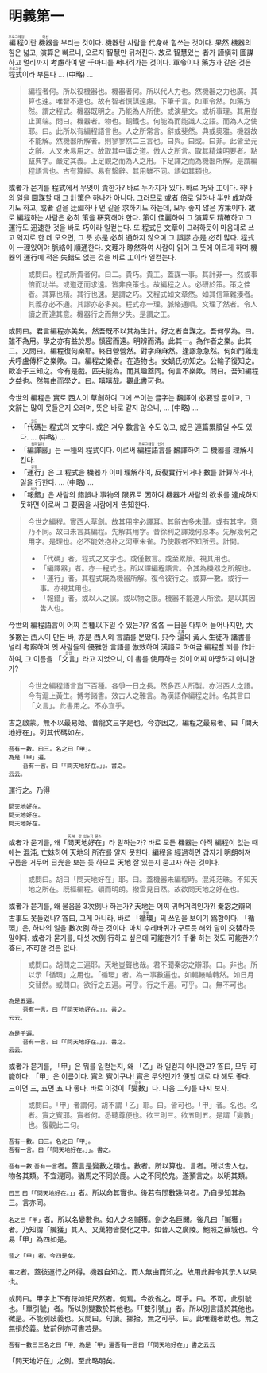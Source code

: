 # 明義第一

<ruby>編程<rt>프로그래밍</rt></ruby>이란 <ruby>機器<rt>머신</rt></ruby>을 부리는 것이다. 機器란 사람을 代身해 힘쓰는 것이다. 果然 機器의 힘은 넓고, 演算은 빠르니, 오로지 智慧만 뒤쳐진다. 故로 智慧있는 者가 謹愼히 圖謀하고 멀리까지 考慮하여 말 千마디를 써내려가는 것이다. 軍令이나 藥方과 같은 것은 <ruby>程式<rt>프로그램</rt></ruby>이라 부른다 ... (中略) ...

> 編程者何。所以役機器也。機器者何。所以代人力也。然機器之力也廣。其算也速。唯智不逮也。故有智者慎謀遠慮。下筆千言。如軍令然。如藥方然。謂之程式。機器既明之。乃能為人所使。或演星文。或析事理。其用豈止萬端。問曰。機器者。物也。銅鐵也。何能為而能識人之語。而為人之使耶。曰。此所以有編程語言也。人之所常言。辭或斐然。典或奧雅。機器故不能解。然機器所解者。則寥寥然二三言也。曰與。曰或。曰非。此皆至元之辭。人又未易用之。故取其中庸之道。倣人之所言。取其精煉明要者。點竄典字。嚴定其義。上足觀之而為人之用。下足譯之而為機器所解。是謂編程語言也。古有算經。易有繫辭。其用雖不同。語如其類也。

或者가 묻기를 程式에서 무엇이 貴한가? 바로 두가지가 있다. 바로 巧와 工이다. 하나의 일을 圖謀할 때 그 計策은 하나가 아니다. 그러므로 或者 倍로 일하나 半만 成功하기도 하고, 或者 길을 迂廻하나 먼 길을 求하기도 하는데, 모두 좋지 않은 方策이다. 故로 編程하는 사람은 必히 策을 硏究해야 한다. 策이 佳麗하여 그 演算도 精確하고 그 運行도 迅速한 것을 바로 巧이라 일컫는다. 또 程式은 文章이 그러하듯이 마음대로 쓰고 억지로 한 데 모으면, 그 뜻 亦是 必히 通하지 않으며 그 誤謬 亦是 必히 많다. 程式이 一理있어야 脈絡이 順通한다. 文理가 瞭然하여 사람이 읽어 그 뜻에 이르게 하며 機器의 運行에 적은 失錯도 없는 것을 바로 工이라 일컫는다.

> 或問曰。程式所貴者何。曰二。貴巧。貴工。蓋謀一事。其計非一。然或事倍而功半。或道迂而求遠。皆非良策也。故編程之人。必研於策。策之佳者。其算也精。其行也速。是謂之巧。又程式如文章然。如其信筆雜湊者。其義亦必不通。其謬亦必多矣。程式亦一理。脈絡通順。文理了然者。令人讀之而達其意。機器行之而無少失。是謂之工。

或問曰。君言編程亦美矣。然吾既不以其為生計。好之者自謀之。吾何學為。曰。雖不為用。學之亦有益於思。慎密而遠。明辨而清。此其一。為作者之樂。此其二。又問曰。編程復何樂耶。終日營營然。對字麻麻然。逢謬急急然。何如鬥雞走犬呼盧傳杯之樂歟。曰。編程之樂者。在造物也。女媧氏初知之。公輸子復知之。歐冶子三知之。今有是戲。匹夫能為。而其趣蓋同。何言不樂歟。問曰。吾知編程之益也。然無由而學之。曰。嘻嘻哉。觀此書可也。

今世의 編程은 實로 西人이 草創하여 그에 쓰이는 글字는 飜譯이 必要할 뿐이고, 그 文辭는 많이 못들은지 오래며, 뜻은 바로 같지 않으니, ... (中略) ...
- 「<ruby>代碼<rt>코드</rt></ruby>는 程式의 文字다. 或은 겨우 數言일 수도 있고, 或은 連篇累牘일 수도 있다. ... (中略) ...
- 「<ruby>編譯器<rt>컴파일러</rt></ruby>」는 一種의 程式이다. 이로써 <ruby>編程語言<rt>프로그래밍 언어</rt></ruby>를 飜譯하여 그 機器를 理解시킨다.
- 「<ruby>運行<rt>실행</rt></ruby>」은 그 程式을 機器가 이미 理解하여, 反復實行되거나 數를 計算하거나, 일을 行한다. ... (中略) ...
- 「<ruby>報錯<rt>에러</rt></ruby>」은 사람의 錯誤나 事物의 限界로 因하여 機器가 사람의 欲求를 達成하지 못하면 이로써 그 要因을 사람에게 告知한다.

> 今世之編程。實西人草創。故其用字必譯耳。其辭古多未聞。或有其字。意乃不同。故曰未言其編程。先解其用字。昔徐利之譯幾何原本。先解幾何之用字。是理也。必不能效抱朴之河車朱雀。乃使觀者不知所云。計開。
> - 「代碼」者。程式之文字也。或僅數言。或至累牘。視其用也。
> - 「編譯器」者。亦一程式也。所以譯編程語言。令其為機器之所解也。
> - 「運行」者。其程式既為機器所解。復令彼行之。或算一數。或行一事。亦視其用也。
> - 「報錯」者。或以人之誤。或以物之限。機器不能達人所欲。是以其因吿人也。

今世의 編程語言이 어찌 百種以下일 수 있는가? 各各 一日을 다투어 늘어나지만, 大多數는 西人이 만든 바, 亦是 西人의 言語를 본땄다. 只今 <ruby>滬<rt>上海</rt></ruby>의 黃人 生徒가 諸書를 널리 考察하여 옛 사람들의 優雅한 言語를 倣效하여 漢語로 하여금 編程할 꾀를 作計하여, 그 이름을 「<ruby>文言<rt>문언</rt></ruby>」라고 지었으니, 이 書를 使用하는 것이 어찌 마땅하지 아니한가?

> 今世之編程語言豈下百種。各爭一日之長。然多西人所製。亦沿西人之語。今有滬上黃生。博考諸書。效古人之雅言。為漢語作編程之計。名其言曰「文言」。此書用之。不亦宜乎。


古之啟蒙。無不以最易始。昔龍文三字是也。今亦因之。編程之最易者。曰「問天地好在」。列其代碼如左。

```
吾有一數。曰三。名之曰「甲」。
為是「甲」遍。
	吾有一言。曰「「問天地好在。」」。書之。
云云。
```

運行之。乃得

```
問天地好在。
問天地好在。
問天地好在。
```

或者가 묻기를, 왜「<ruby>問天地好在<rt>天地 잘 있는지 묻소</rt></ruby>」라 말하는가? 바로 모든 機器는 아직 編程이 없는 때에는 混沌, 亡妹하여 天地의 所在를 알지 못한다. 編程을 經過하면 갑자기 明朗해져 구름을 거두어 日光을 보는 듯 하므로 天地 잘 있는지 묻고자 하는 것이다. 

> 或問曰。胡曰「問天地好在」耶。曰。蓋機器未編程時。混沌茫昧。不知天地之所在。既經編程。頓而明朗。撥雲見日然。故欲問天地之好在也。

或者가 묻기를, 왜 물음을 3次例나 하는가? 天地는 어찌 귀머거리인가?! 秦宓之辯의 古事도 못들었나? 答曰, 그게 아니라, 바로 「<ruby>循環<rt>순환</rt></ruby>」의 쓰임을 보이기 爲함이다. 「循環」은, 하나의 일을 數次例 하는 것이다. 마치 수레바퀴가 구르듯 해와 달이 交替하듯 말이다. 或者가 묻기를, 다섯 次例 行하고 싶은데 可能한가? 千番 하는 것도 可能한가? 答曰, 不可한 것은 없다.

> 或問曰。胡問之三遍耶。天地豈聾也哉。君不聞秦宓之辯耶。曰。非也。所以示「循環」之用也。「循環」者。為一事數遍也。如輻輳輪轉然。如日月交替然。或問曰。欲行之五遍。可乎。行之千遍。可乎。曰。無不可也。

```
為是五遍。
	吾有一言。曰「「問天地好在。」」。書之。
云云。

為是千遍。
	吾有一言。曰「「問天地好在。」」。書之。
云云。
```

或者가 묻기를, 「甲」은 뭐를 일컫는지, 왜 「乙」라 일컫지 아니한고? 答曰, 모두 可能하다. 「甲」은 이름이다. 實의 賓이구나! 實은 무엇인가? 便할 대로 다 해도 좋다. 三이면 三, 五면 五 다 좋다. 바로 이것이「<ruby>變數<rt>변수</rt></ruby>」다. 다음 二句를 다시 보자.

> 或問曰。「甲」者謂何。胡不謂「乙」耶。曰。皆可也。「甲」者。名也。名者。實之賓耶。實者何。悉聽尊便也。欲三則三。欲五則五。是謂「變數」也。復觀此二句。


```
吾有一數。曰三。名之曰「甲」。
吾有一言。曰「「問天地好在。」」。書之。
```

`吾有一數` `吾有一言`者。蓋言是變數之類也。數者。所以算也。言者。所以吿人也。物各其類。不宜混同。猶馬之不同於鹿。人之不同於鬼。遂預言之。以明其類。

`曰三` `曰「「問天地好在。」」`者。所以命其實也。後若有問數幾何者。乃自是知其為三。言亦同。

`名之曰「甲」`者。所以名變數也。如人之名贓獲。劍之名巨闕。後凡曰「贓獲」者。乃知謂「贓獲」其人。又萬物皆變化之中。如昔人之廣陵。鮑照之蕪城也。今易「甲」為四如是。

```
昔之「甲」者。今四是矣。
```

`書之`者。蓋彼運行之所得。機器自知之。而人無由而知之。故用此辭令其示人以果也。

或問曰。甲字上下有符如矩尺然者。何焉。今欲省之。可乎。曰。不可。此引號也。「單引號」者。所以別變數於其他也。「「雙引號」」者。所以別言語於其他也。微是。不能別歧義也。又問曰。句讀。挪抬。無之可乎。曰。此唯觀者助也。無之無損於義。故前例亦可書若是。

```
吾有一數曰三名之曰「甲」為是「甲」遍吾有一言曰「「問天地好在」」書之云云
```

「問天地好在」之例。至此略明矣。
